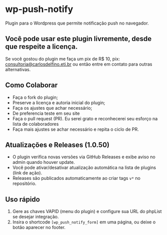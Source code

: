 # wp-push-notify
Plugin para o Wordpress que permite notificação push no navegador.


## Você pode usar este plugin livremente, desde que respeite a licença.

Se você gostou do plugin me faça um pix de R$ 10, pix: consultoria@carlosdelfino.eti.br ou então entre em contato para outras alternativas.

## Como Colaborar

* Faça o fork do plugin;
* Preserve a licença e autoria inicial do plugin;
* Faça os ajustes que achar necessário;
* De preferencia teste em seu site
* Faça o pull request (PR). Eu serei grato e reconhecerei seu esforço na lista de colaboradores
* Faça mais ajustes se achar necessário e repita o ciclo de PR.

## Atualizações e Releases (1.0.50)

- O plugin verifica novas versões via GitHub Releases e exibe aviso no admin quando houver update.
- Você pode ativar/desativar atualização automática na lista de plugins (link de ação).
- Releases são publicados automaticamente ao criar tags `v*` no repositório.

## Uso rápido

1. Gere as chaves VAPID (menu do plugin) e configure sua URL do phpList se desejar integração.
2. Insira o shortcode `[wp_push_notify_form]` em uma página, ou deixe o botão aparecer no footer.
